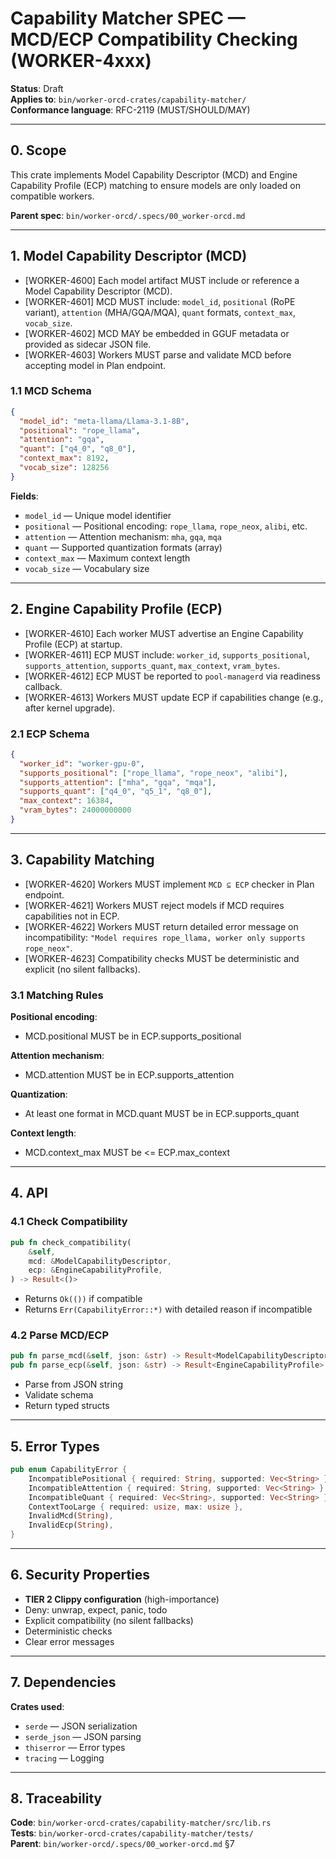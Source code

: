 # Capability Matcher SPEC — MCD/ECP Compatibility Checking (WORKER-4xxx)

**Status**: Draft  
**Applies to**: `bin/worker-orcd-crates/capability-matcher/`  
**Conformance language**: RFC-2119 (MUST/SHOULD/MAY)

---

## 0. Scope

This crate implements Model Capability Descriptor (MCD) and Engine Capability Profile (ECP) matching to ensure models are only loaded on compatible workers.

**Parent spec**: `bin/worker-orcd/.specs/00_worker-orcd.md`

---

## 1. Model Capability Descriptor (MCD)

- [WORKER-4600] Each model artifact MUST include or reference a Model Capability Descriptor (MCD).
- [WORKER-4601] MCD MUST include: `model_id`, `positional` (RoPE variant), `attention` (MHA/GQA/MQA), `quant` formats, `context_max`, `vocab_size`.
- [WORKER-4602] MCD MAY be embedded in GGUF metadata or provided as sidecar JSON file.
- [WORKER-4603] Workers MUST parse and validate MCD before accepting model in Plan endpoint.

### 1.1 MCD Schema

```json
{
  "model_id": "meta-llama/Llama-3.1-8B",
  "positional": "rope_llama",
  "attention": "gqa",
  "quant": ["q4_0", "q8_0"],
  "context_max": 8192,
  "vocab_size": 128256
}
```

**Fields**:
- `model_id` — Unique model identifier
- `positional` — Positional encoding: `rope_llama`, `rope_neox`, `alibi`, etc.
- `attention` — Attention mechanism: `mha`, `gqa`, `mqa`
- `quant` — Supported quantization formats (array)
- `context_max` — Maximum context length
- `vocab_size` — Vocabulary size

---

## 2. Engine Capability Profile (ECP)

- [WORKER-4610] Each worker MUST advertise an Engine Capability Profile (ECP) at startup.
- [WORKER-4611] ECP MUST include: `worker_id`, `supports_positional`, `supports_attention`, `supports_quant`, `max_context`, `vram_bytes`.
- [WORKER-4612] ECP MUST be reported to `pool-managerd` via readiness callback.
- [WORKER-4613] Workers MUST update ECP if capabilities change (e.g., after kernel upgrade).

### 2.1 ECP Schema

```json
{
  "worker_id": "worker-gpu-0",
  "supports_positional": ["rope_llama", "rope_neox", "alibi"],
  "supports_attention": ["mha", "gqa", "mqa"],
  "supports_quant": ["q4_0", "q5_1", "q8_0"],
  "max_context": 16384,
  "vram_bytes": 24000000000
}
```

---

## 3. Capability Matching

- [WORKER-4620] Workers MUST implement `MCD ⊆ ECP` checker in Plan endpoint.
- [WORKER-4621] Workers MUST reject models if MCD requires capabilities not in ECP.
- [WORKER-4622] Workers MUST return detailed error message on incompatibility: `"Model requires rope_llama, worker only supports rope_neox"`.
- [WORKER-4623] Compatibility checks MUST be deterministic and explicit (no silent fallbacks).

### 3.1 Matching Rules

**Positional encoding**:
- MCD.positional MUST be in ECP.supports_positional

**Attention mechanism**:
- MCD.attention MUST be in ECP.supports_attention

**Quantization**:
- At least one format in MCD.quant MUST be in ECP.supports_quant

**Context length**:
- MCD.context_max MUST be <= ECP.max_context

---

## 4. API

### 4.1 Check Compatibility

```rust
pub fn check_compatibility(
    &self,
    mcd: &ModelCapabilityDescriptor,
    ecp: &EngineCapabilityProfile,
) -> Result<()>
```

- Returns `Ok(())` if compatible
- Returns `Err(CapabilityError::*)` with detailed reason if incompatible

### 4.2 Parse MCD/ECP

```rust
pub fn parse_mcd(&self, json: &str) -> Result<ModelCapabilityDescriptor>
pub fn parse_ecp(&self, json: &str) -> Result<EngineCapabilityProfile>
```

- Parse from JSON string
- Validate schema
- Return typed structs

---

## 5. Error Types

```rust
pub enum CapabilityError {
    IncompatiblePositional { required: String, supported: Vec<String> },
    IncompatibleAttention { required: String, supported: Vec<String> },
    IncompatibleQuant { required: Vec<String>, supported: Vec<String> },
    ContextTooLarge { required: usize, max: usize },
    InvalidMcd(String),
    InvalidEcp(String),
}
```

---

## 6. Security Properties

- **TIER 2 Clippy configuration** (high-importance)
- Deny: unwrap, expect, panic, todo
- Explicit compatibility (no silent fallbacks)
- Deterministic checks
- Clear error messages

---

## 7. Dependencies

**Crates used**:
- `serde` — JSON serialization
- `serde_json` — JSON parsing
- `thiserror` — Error types
- `tracing` — Logging

---

## 8. Traceability

**Code**: `bin/worker-orcd-crates/capability-matcher/src/lib.rs`  
**Tests**: `bin/worker-orcd-crates/capability-matcher/tests/`  
**Parent**: `bin/worker-orcd/.specs/00_worker-orcd.md` §7
